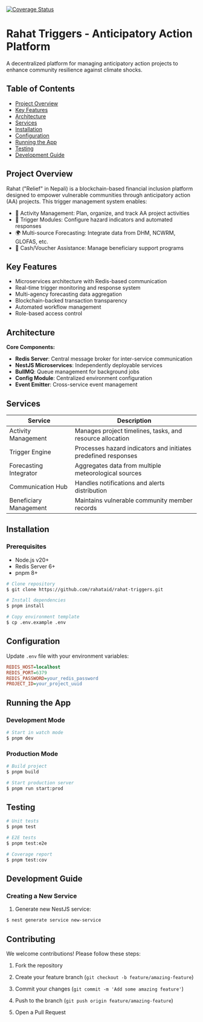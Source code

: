 [![Coverage Status](https://coveralls.io/repos/github/rahataid/rahat-project-triggers/badge.svg?branch=main)](https://coveralls.io/github/rahataid/rahat-project-triggers?branch=main)

# Rahat Triggers - Anticipatory Action Platform
A decentralized platform for managing anticipatory action projects to enhance community resilience against climate shocks.

## Table of Contents
- [Project Overview](#project-overview)
- [Key Features](#key-features)
- [Architecture](#architecture)
- [Services](#services)
- [Installation](#installation)
- [Configuration](#configuration)
- [Running the App](#running-the-app)
- [Testing](#testing)
- [Development Guide](#development-guide)

## Project Overview
Rahat ("Relief" in Nepali) is a blockchain-based financial inclusion platform designed to empower vulnerable communities through anticipatory action (AA) projects. This trigger management system enables:

- 📆 Activity Management: Plan, organize, and track AA project activities
- 🚨 Trigger Modules: Configure hazard indicators and automated responses
- 🌍 Multi-source Forecasting: Integrate data from DHM, NCWRM, GLOFAS, etc.
- 💸 Cash/Voucher Assistance: Manage beneficiary support programs

## Key Features
- Microservices architecture with Redis-based communication
- Real-time trigger monitoring and response system
- Multi-agency forecasting data aggregation
- Blockchain-backed transaction transparency
- Automated workflow management
- Role-based access control

## Architecture
**Core Components:**
- **Redis Server**: Central message broker for inter-service communication
- **NestJS Microservices**: Independently deployable services
- **BullMQ**: Queue management for background jobs
- **Config Module**: Centralized environment configuration
- **Event Emitter**: Cross-service event management

## Services
| Service | Description |
|---------|-------------|
| Activity Management | Manages project timelines, tasks, and resource allocation |
| Trigger Engine | Processes hazard indicators and initiates predefined responses |
| Forecasting Integrator | Aggregates data from multiple meteorological sources |
| Communication Hub | Handles notifications and alerts distribution |
| Beneficiary Management | Maintains vulnerable community member records |

## Installation

### Prerequisites
- Node.js v20+
- Redis Server 6+
- pnpm 8+

```bash
# Clone repository
$ git clone https://github.com/rahataid/rahat-triggers.git

# Install dependencies
$ pnpm install

# Copy environment template
$ cp .env.example .env
```

## Configuration
Update `.env` file with your environment variables:

```ini
REDIS_HOST=localhost
REDIS_PORT=6379
REDIS_PASSWORD=your_redis_password
PROJECT_ID=your_project_uuid
```

## Running the App

### Development Mode
```bash
# Start in watch mode
$ pnpm dev
```

### Production Mode
```bash
# Build project
$ pnpm build

# Start production server
$ pnpm run start:prod
```

## Testing
```bash
# Unit tests
$ pnpm test

# E2E tests
$ pnpm test:e2e

# Coverage report
$ pnpm test:cov

```

## Development Guide

### Creating a New Service
1. Generate new NestJS service:
```bash
$ nest generate service new-service
```

## Contributing
We welcome contributions! Please follow these steps:
1. Fork the repository
2. Create your feature branch (`git checkout -b feature/amazing-feature`)


4. Commit your changes (`git commit -m 'Add some amazing feature'`)
5. Push to the branch (`git push origin feature/amazing-feature`)
6. Open a Pull Request




